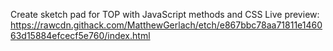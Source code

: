 Create sketch pad for TOP with JavaScript methods and CSS
Live preview: https://rawcdn.githack.com/MatthewGerlach/etch/e867bbc78aa71811e146063d15884efcecf5e760/index.html
